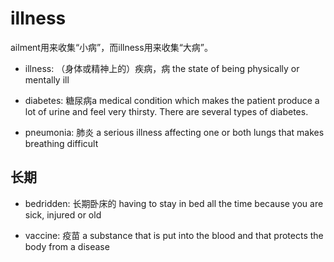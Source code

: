 # illness

ailment用来收集“小病”，而illness用来收集“大病”。

- illness: （身体或精神上的）疾病，病 the state of being physically or mentally ill

- diabetes: 糖尿病a medical condition which makes the patient produce a lot of urine and feel very thirsty. There are several types of diabetes.

- pneumonia: 肺炎 a serious illness affecting one or both lungs that makes breathing difficult

## 长期

- bedridden: 长期卧床的 having to stay in bed all the time because you are sick, injured or old




- vaccine: 疫苗 a substance that is put into the blood and that protects the body from a disease


